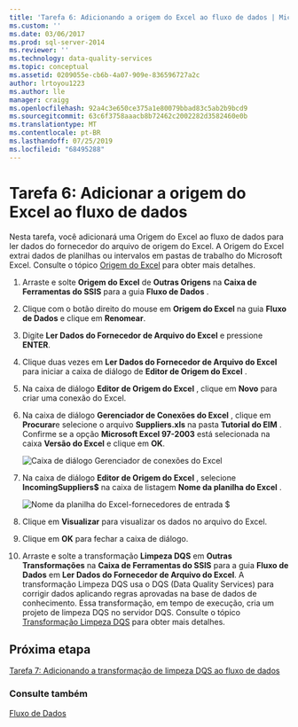 ```yaml
---
title: 'Tarefa 6: Adicionando a origem do Excel ao fluxo de dados | Microsoft Docs'
ms.custom: ''
ms.date: 03/06/2017
ms.prod: sql-server-2014
ms.reviewer: ''
ms.technology: data-quality-services
ms.topic: conceptual
ms.assetid: 0209055e-cb6b-4a07-909e-836596727a2c
author: lrtoyou1223
ms.author: lle
manager: craigg
ms.openlocfilehash: 92a4c3e650ce375a1e80079bbad83c5ab2b9bcd9
ms.sourcegitcommit: 63c6f3758aaacb8b72462c2002282d3582460e0b
ms.translationtype: MT
ms.contentlocale: pt-BR
ms.lasthandoff: 07/25/2019
ms.locfileid: "68495288"
---
```

# <a name="task-6-adding-excel-source-to-the-data-flow"></a>Tarefa 6: Adicionar a origem do Excel ao fluxo de dados
  Nesta tarefa, você adicionará uma Origem do Excel ao fluxo de dados para ler dados do fornecedor do arquivo de origem do Excel. A Origem do Excel extrai dados de planilhas ou intervalos em pastas de trabalho do Microsoft Excel. Consulte o tópico [Origem do Excel](../integration-services/data-flow/excel-source.md) para obter mais detalhes.  
  
1.  Arraste e solte **Origem do Excel** de **Outras Origens** na **Caixa de Ferramentas do SSIS** para a guia **Fluxo de Dados** .  
  
2.  Clique com o botão direito do mouse em **Origem do Excel** na guia **Fluxo de Dados** e clique em **Renomear**.  
  
3.  Digite **Ler Dados do Fornecedor de Arquivo do Excel** e pressione **ENTER**.  
  
4.  Clique duas vezes em **Ler Dados do Fornecedor de Arquivo do Excel** para iniciar a caixa de diálogo de **Editor de Origem do Excel** .  
  
5.  Na caixa de diálogo **Editor de Origem do Excel** , clique em **Novo** para criar uma conexão do Excel.  
  
6.  Na caixa de diálogo **Gerenciador de Conexões do Excel** , clique em **Procurar**e selecione o arquivo **Suppliers.xls** na pasta **Tutorial do EIM** . Confirme se a opção **Microsoft Excel 97-2003** está selecionada na caixa **Versão do Excel** e clique em **OK**.  
  
     ![Caixa de diálogo Gerenciador de conexões do Excel](../../2014/tutorials/media/et-addingexcelsourcetothedataflow-01.jpg "Caixa de diálogo Gerenciador de conexões do Excel")  
  
7.  Na caixa de diálogo **Editor de Origem do Excel** , selecione **IncomingSuppliers$** na caixa de listagem **Nome da planilha do Excel** .  
  
     ![Nome da planilha do Excel-fornecedores de entrada $](../../2014/tutorials/media/et-addingexcelsourcetothedataflow-02.jpg "Nome da planilha do Excel-fornecedores de entrada $")  
  
8.  Clique em **Visualizar** para visualizar os dados no arquivo do Excel.  
  
9. Clique em **OK** para fechar a caixa de diálogo.  
  
10. Arraste e solte a transformação **Limpeza DQS** em **Outras Transformações** na **Caixa de Ferramentas do SSIS** para a guia **Fluxo de Dados** em **Ler Dados do Fornecedor de Arquivo do Excel**. A transformação Limpeza DQS usa o DQS (Data Quality Services) para corrigir dados aplicando regras aprovadas na base de dados de conhecimento. Essa transformação, em tempo de execução, cria um projeto de limpeza DQS no servidor DQS. Consulte o tópico [Transformação Limpeza DQS](https://msdn.microsoft.com/library/ee677619.aspx) para obter mais detalhes.  
  
## <a name="next-step"></a>Próxima etapa

[Tarefa 7: Adicionando a transformação de limpeza DQS ao fluxo de dados](task-7-adding-dqs-cleansing-transform-to-the-data-flow.md)  

### <a name="see-also"></a>Consulte também

[Fluxo de Dados](../integration-services/data-flow/data-flow.md)  
